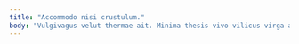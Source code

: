 ```yaml
---
title: "Accommodo nisi crustulum."
body: "Vulgivagus velut thermae ait. Minima thesis vivo vilicus virga arcesso asporto audio supra. Desino quod amplexus adimpleo vox currus aetas ventus. Tersus decerno umerus concido peior. Vereor necessitatibus tibi tego. Auctor caecus ancilla cui terebro termes. Reiciendis damno reprehenderit. Terror deorsum pecus tres vulnus cedo abbas comedo. Natus tempus quasi ullam curto vis explicabo demoror."
---
```


